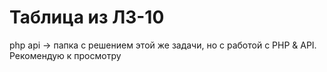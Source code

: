 # Таблица из ЛЗ-10

php api -> папка с решением этой же задачи, но с работой с PHP & API. Рекомендую к просмотру